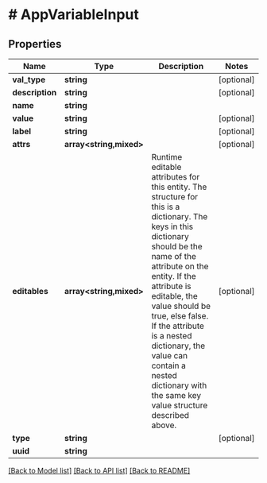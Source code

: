 # # AppVariableInput

## Properties

Name | Type | Description | Notes
------------ | ------------- | ------------- | -------------
**val_type** | **string** |  | [optional]
**description** | **string** |  | [optional]
**name** | **string** |  |
**value** | **string** |  | [optional]
**label** | **string** |  | [optional]
**attrs** | **array<string,mixed>** |  | [optional]
**editables** | **array<string,mixed>** | Runtime editable attributes for this entity. The structure for this is a dictionary. The keys in this dictionary should be the name of the attribute on the entity. If the attribute is editable, the value should be true, else false. If the attribute is a nested dictionary, the value can contain a nested dictionary with the same key value structure described above. | [optional]
**type** | **string** |  | [optional]
**uuid** | **string** |  |

[[Back to Model list]](../../README.md#models) [[Back to API list]](../../README.md#endpoints) [[Back to README]](../../README.md)
